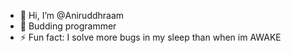 - 👋 Hi, I’m @Aniruddhraam
- 🌱 Budding programmer
- ⚡ Fun fact: I solve more bugs in my sleep than when im AWAKE

<!---
Aniruddhraam/Aniruddhraam is a ✨ special ✨ repository because its `README.md` (this file) appears on your GitHub profile.
You can click the Preview link to take a look at your changes.
--->
